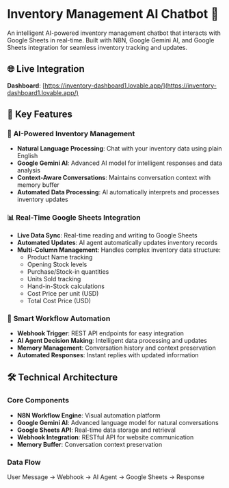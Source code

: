 # Inventory Management AI Chatbot 🤖

An intelligent AI-powered inventory management chatbot that interacts with Google Sheets in real-time. Built with N8N, Google Gemini AI, and Google Sheets integration for seamless inventory tracking and updates.

## 🌐 Live Integration
**Dashboard**: [https://inventory-dashboard1.lovable.app/](https://inventory-dashboard1.lovable.app/)

## 🚀 Key Features

### 🤖 **AI-Powered Inventory Management**
- **Natural Language Processing**: Chat with your inventory data using plain English
- **Google Gemini AI**: Advanced AI model for intelligent responses and data analysis
- **Context-Aware Conversations**: Maintains conversation context with memory buffer
- **Automated Data Processing**: AI automatically interprets and processes inventory updates

### 📊 **Real-Time Google Sheets Integration**
- **Live Data Sync**: Real-time reading and writing to Google Sheets
- **Automated Updates**: AI agent automatically updates inventory records
- **Multi-Column Management**: Handles complex inventory data structure:
  - Product Name tracking
  - Opening Stock levels
  - Purchase/Stock-in quantities
  - Units Sold tracking
  - Hand-in-Stock calculations
  - Cost Price per unit (USD)
  - Total Cost Price (USD)

### 🔄 **Smart Workflow Automation**
- **Webhook Trigger**: REST API endpoints for easy integration
- **AI Agent Decision Making**: Intelligent data processing and updates
- **Memory Management**: Conversation history and context preservation
- **Automated Responses**: Instant replies with updated information

## 🛠️ Technical Architecture

### Core Components
- **N8N Workflow Engine**: Visual automation platform
- **Google Gemini AI**: Advanced language model for natural conversations
- **Google Sheets API**: Real-time data storage and retrieval
- **Webhook Integration**: RESTful API for website communication
- **Memory Buffer**: Conversation context preservation

### Data Flow
User Message → Webhook → AI Agent → Google Sheets → Response

